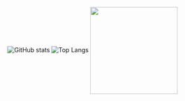 ![GitHub stats](https://github-readme-stats.vercel.app/api?username=MrNick-code&hide=issues,contribs&show_icons=true&theme=tokyonight&layout=compact)
![Top Langs](https://github-readme-stats.vercel.app/api/top-langs/?username=MrNick-code&layout=compact&hide=tcl)
<a href="https://github.com/MrNick-code">
  <img height=200 align="center" src="https://github-readme-stats.vercel.app/api?username=MrNick-code" />
</a>
